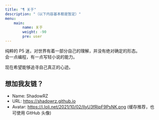 ```yaml
---
title: "¶ 关于"
description: "（以下内容基本都是暂定）"
menu:
    main:
        name: 关于
        weight: -90
        pre: user
---
```


纯粹的 P5 迷，对世界有着一部分自己的理解，并没有绝对确定的形态。  
会一点编程，有一点写轻小说的能力。

现在希望能够追寻自己真正的心迹。

## 想加我友链？

* Name: ShadowRZ
* URL: https://shadowrz.github.io
* Avatar: https://i.loli.net/2021/10/02/IlyU3fRipF9PsNK.png (缓存推荐，也可使用 GitHub 头像)
